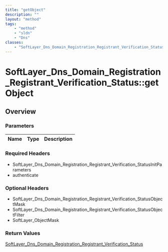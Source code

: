 ```yaml
---
title: "getObject"
description: ""
layout: "method"
tags:
    - "method"
    - "sldn"
    - "Dns"
classes:
    - "SoftLayer_Dns_Domain_Registration_Registrant_Verification_Status"
---
```

# SoftLayer_Dns_Domain_Registration_Registrant_Verification_Status::getObject
## Overview 


### Parameters 
|Name | Type | Description |
| --- | --- | --- |


### Required Headers
* SoftLayer_Dns_Domain_Registration_Registrant_Verification_StatusInitParameters
* authenticate

### Optional Headers
* SoftLayer_Dns_Domain_Registration_Registrant_Verification_StatusObjectMask
* SoftLayer_Dns_Domain_Registration_Registrant_Verification_StatusObjectFilter
* SoftLayer_ObjectMask

### Return Values
<a href='/reference/datatypes/SoftLayer_Dns_Domain_Registration_Registrant_Verification_Status'>SoftLayer_Dns_Domain_Registration_Registrant_Verification_Status </a>

